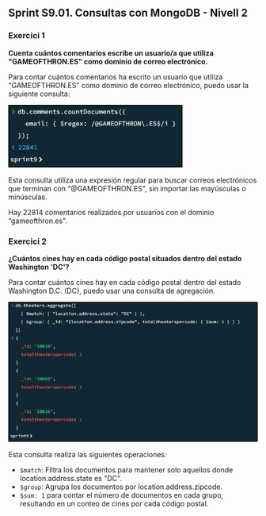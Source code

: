 ## Sprint S9.01. Consultas con MongoDB - Nivell 2
### Exercici 1
**Cuenta cuántos comentarios escribe un usuario/a que utiliza "GAMEOFTHRON.ES" como dominio de correo electrónico.**

Para contar cuántos comentarios ha escrito un usuario que utiliza "GAMEOFTHRON.ES" como dominio de correo electrónico, puedo usar la siguiente consulta:

![9211](files_s9/9211.png)

Esta consulta utiliza una expresión regular para buscar correos electrónicos que terminan con "@GAMEOFTHRON.ES", sin importar las mayúsculas o minúsculas.

Hay 22814 comentarios realizados por usuarios con el dominio “gameofthron.es”.

### Exercici 2
**¿Cuántos cines hay en cada código postal situados dentro del estado Washington 'DC'?**

Para contar cuántos cines hay en cada código postal dentro del estado Washington D.C. (DC), puedo usar una consulta de agregación.

![922a](files_s9/922a.png)

Esta consulta realiza las siguientes operaciones:

- `$match`: Filtra los documentos para mantener solo aquellos donde location.address.state es "DC".       
- `$group`: Agrupa los documentos por location.address.zipcode. 
- `$sum: 1` para contar el número de documentos en cada grupo, resultando en un conteo de cines por cada código postal.
